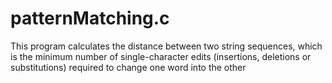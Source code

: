 # patternMatching.c
This program calculates the distance between two string sequences, 
which is the minimum number of single-character edits (insertions, deletions or substitutions) required to change one word into the other

